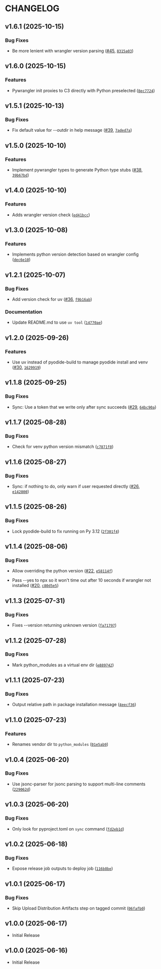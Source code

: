 # CHANGELOG

<!-- version list -->

## v1.6.1 (2025-10-15)

### Bug Fixes

- Be more lenient with wrangler version parsing
  ([#45](https://github.com/cloudflare/workers-py/pull/45),
  [`8315a03`](https://github.com/cloudflare/workers-py/commit/8315a03de83bff3836c84be28726bea7f6124dd8))


## v1.6.0 (2025-10-15)

### Features

- Pywrangler init proxies to C3 directly with Python preselected
  ([`8ec7724`](https://github.com/cloudflare/workers-py/commit/8ec7724c4768314cf5a6a4434cb0c33b95d3611f))


## v1.5.1 (2025-10-13)

### Bug Fixes

- Fix default value for --outdir in help message
  ([#39](https://github.com/cloudflare/workers-py/pull/39),
  [`7aded7a`](https://github.com/cloudflare/workers-py/commit/7aded7a43580fc50b6408baee0184fa814481c9b))


## v1.5.0 (2025-10-10)

### Features

- Implement pywrangler types to generate Python type stubs
  ([#38](https://github.com/cloudflare/workers-py/pull/38),
  [`39b67bd`](https://github.com/cloudflare/workers-py/commit/39b67bd24ed3916de12aa9025703ed18fe4a73cd))


## v1.4.0 (2025-10-10)

### Features

- Adds wrangler version check
  ([`ed41bcc`](https://github.com/cloudflare/workers-py/commit/ed41bccf24d5130b2c628edc7c3ece48edf14253))


## v1.3.0 (2025-10-08)

### Features

- Implements python version detection based on wrangler config
  ([`dec6e10`](https://github.com/cloudflare/workers-py/commit/dec6e10a8ff685feffbbd329d26a52212d83e0e3))


## v1.2.1 (2025-10-07)

### Bug Fixes

- Add version check for uv ([#36](https://github.com/cloudflare/workers-py/pull/36),
  [`f9b16ab`](https://github.com/cloudflare/workers-py/commit/f9b16ab2cd08b0c5afe7e10b053f982d3d536633))

### Documentation

- Update README.md to use `uv tool`
  ([`14770ae`](https://github.com/cloudflare/workers-py/commit/14770aea1c2bc2dd052c7f162f8fc4192815c550))


## v1.2.0 (2025-09-26)

### Features

- Use uv instead of pyodide-build to manage pyodide install and venv
  ([#30](https://github.com/cloudflare/workers-py/pull/30),
  [`1629919`](https://github.com/cloudflare/workers-py/commit/16299198db73f1e3efb99eb6ef928fc46978acd9))


## v1.1.8 (2025-09-25)

### Bug Fixes

- Sync: Use a token that we write only after sync succeeds
  ([#29](https://github.com/cloudflare/workers-py/pull/29),
  [`64bc90a`](https://github.com/cloudflare/workers-py/commit/64bc90ac3832e094e096130f87992d0899e6b8fc))


## v1.1.7 (2025-08-28)

### Bug Fixes

- Check for venv python version mismatch
  ([`c7871f0`](https://github.com/cloudflare/workers-py/commit/c7871f07dcc2ad54f0cd9e0243ff5107cf43d9c9))


## v1.1.6 (2025-08-27)

### Bug Fixes

- Sync: if nothing to do, only warn if user requested directly
  ([#26](https://github.com/cloudflare/workers-py/pull/26),
  [`e142800`](https://github.com/cloudflare/workers-py/commit/e142800306cf4a021c10c629814265ed63d9cd90))


## v1.1.5 (2025-08-26)

### Bug Fixes

- Lock pyodide-build to fix running on Py 3.12
  ([`2f301f4`](https://github.com/cloudflare/workers-py/commit/2f301f483be59ead2a799a0e8cba6291e428080b))


## v1.1.4 (2025-08-06)

### Bug Fixes

- Allow overriding the python version ([#22](https://github.com/cloudflare/workers-py/pull/22),
  [`e58114f`](https://github.com/cloudflare/workers-py/commit/e58114fd20f44b0358747a2b40652566ccc8486d))

- Pass --yes to npx so it won't time out after 10 seconds if wrangler not installed
  ([#20](https://github.com/cloudflare/workers-py/pull/20),
  [`c80d5e5`](https://github.com/cloudflare/workers-py/commit/c80d5e58ec896fb3c494b7726d2f199defd7734b))


## v1.1.3 (2025-07-31)

### Bug Fixes

- Fixes --version returning unknown version
  ([`fa71797`](https://github.com/cloudflare/workers-py/commit/fa71797e23bb2b8263bfc8fc34c2a21c0677c8c3))


## v1.1.2 (2025-07-28)

### Bug Fixes

- Mark python_modules as a virtual env dir
  ([`e889742`](https://github.com/cloudflare/workers-py/commit/e88974297ace9511e0ca1abc6bf617ecb52cfb05))


## v1.1.1 (2025-07-23)

### Bug Fixes

- Output relative path in package installation message
  ([`4eecf36`](https://github.com/cloudflare/workers-py/commit/4eecf3604fe5edb16b3f0cd775cc8773cb1b608e))


## v1.1.0 (2025-07-23)

### Features

- Renames vendor dir to `python_modules`
  ([`01e5ab9`](https://github.com/cloudflare/workers-py/commit/01e5ab9f0280bf267c803d1e451a473fc5171864))


## v1.0.4 (2025-06-20)

### Bug Fixes

- Use jsonc-parser for jsonc parsing to support multi-line comments
  ([`229062d`](https://github.com/cloudflare/workers-py/commit/229062d717091b46010791f71df82e43a6323a5b))


## v1.0.3 (2025-06-20)

### Bug Fixes

- Only look for pyproject.toml on `sync` command
  ([`fd2eb1d`](https://github.com/cloudflare/workers-py/commit/fd2eb1db64c81f04334fc09634326e4287972b6a))


## v1.0.2 (2025-06-18)

### Bug Fixes

- Expose release job outputs to deploy job
  ([`116b8be`](https://github.com/cloudflare/workers-py/commit/116b8be6531dc91f2a2e869af9e1c667cc17862a))


## v1.0.1 (2025-06-17)

### Bug Fixes

- Skip Upload Distribution Artifacts step on tagged commit
  ([`06fafb0`](https://github.com/cloudflare/workers-py/commit/06fafb0e331dfa5744529889290d0afda01c3716))


## v1.0.0 (2025-06-17)

- Initial Release

## v1.0.0 (2025-06-16)

- Initial Release
